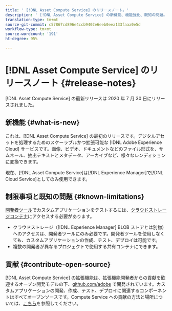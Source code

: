 ```yaml
---
title: ' [!DNL Asset Compute Service] のリリースノート。'
description: ' [!DNL Asset Compute Service] の新機能、機能強化、既知の問題。'
translation-type: tm+mt
source-git-commit: c57867cd896e4ccb9402e6eeb0eea133faaa0e5d
workflow-type: tm+mt
source-wordcount: '191'
ht-degree: 95%

---
```



# [!DNL Asset Compute Service] のリリースノート {#release-notes}

[!DNL Asset Compute Service] の最新リリースは 2020 年 7 月 30 日にリリースされました。

<!--

To test your custom applications with the [developer tool](https://github.com/adobe/asset-compute-devtool), you need access to a [cloud storage container](https://github.com/adobe/asset-compute-devtool#prerequisites). Currently, Adobe supports Azure Blob Storage and AWS S3.

>[!NOTE]
>
>Cloud storage access is only required for using the developer tool. You can still create, test and deploy custom applications with out using the developer tool.
-->

## 新機能 {#what-is-new}

これは、[!DNL Asset Compute Service] の最初のリリースです。デジタルアセットを処理するためのスケーラブルかつ拡張可能な [!DNL Adobe Experience Cloud] サービスです。画像、ビデオ、ドキュメントなどのファイル形式を、サムネール、抽出テキストとメタデータ、アーカイブなど、様々なレンディションに変換できます。

現在、[!DNL Asset Compute Service]は[!DNL Experience Manager]で[!DNL Cloud Service]としてのみ使用できます。

## 制限事項と既知の問題 {#known-limitations}

[開発者ツール](https://github.com/adobe/asset-compute-devtool)でカスタムアプリケーションをテストするには、[クラウドストレージコンテナ](https://github.com/adobe/asset-compute-devtool#prerequisites)にアクセスする必要があります。

* クラウドストレージ（[!DNL Experience Manager] BLOB ストアとは別物）へのアクセスは、開発者ツールにのみ必要です。開発者ツールを使用しなくても、カスタムアプリケーションの作成、テスト、デプロイは可能です。
* 複数の開発者が異なるプロジェクトで使用する共有コンテナにできます。

## 貢献 {#contribute-open-source}

[!DNL Asset Compute Service] の拡張機能は、拡張機能開発者からの貢献を歓迎するオープン開発モデルの下、[github.com/adobe](https://github.com/adobe) で開発されています。カスタムアプリケーションの開発、作成、テスト、デプロイに関連するコンポーネントはすべてオープンソースです。Compute Service への貢献の方法と場所については、[こちら](contribute-to-compute-service.md)を参照してください。

<!-- **TBD:**
* Are we versioning the releases?
* Is there any compatibility information to be added? With Project Firefly versions, or AEMaaCS releases, or other offerings/integrations such as InDesign Server?
-->
